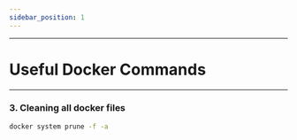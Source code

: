 ```yaml
---
sidebar_position: 1
---
```

----
# Useful Docker Commands
----

### 3. Cleaning all docker files

```bash
docker system prune -f -a
```

